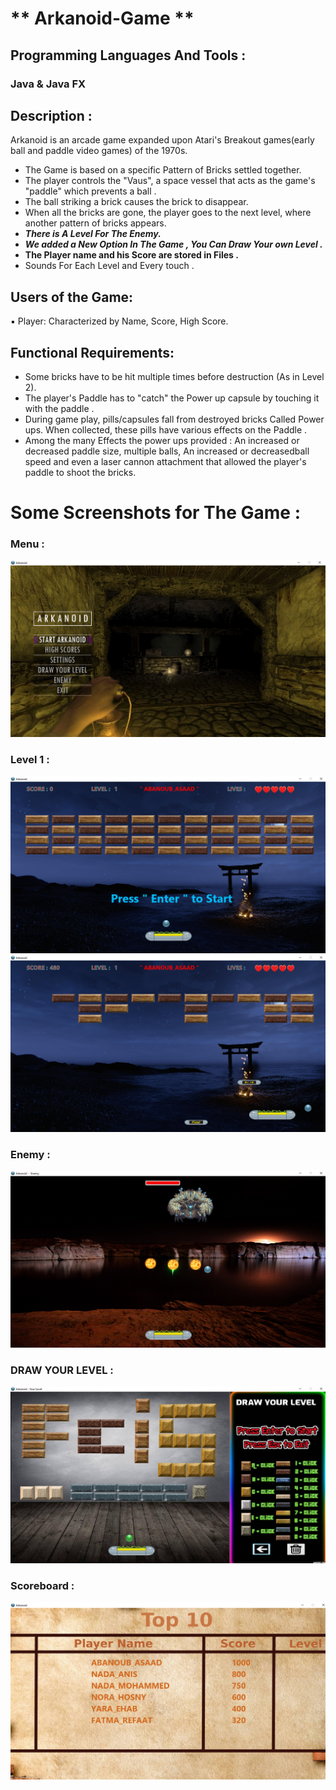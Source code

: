 # ** Arkanoid-Game **
## Programming Languages And Tools : 
### Java & Java FX

## Description :
Arkanoid is an arcade game expanded upon Atari's Breakout games(early ball and paddle video games) of the 1970s.

- The Game is based on a specific Pattern of Bricks settled together.
- The player controls the "Vaus", a space vessel that acts as the game's "paddle" which prevents a ball .
- The ball striking a brick causes the brick to disappear.
- When all the bricks are gone, the player goes to the next level, where another pattern of bricks appears.
- ***There is A Level For The Enemy.***
- ***We added a New Option In The Game , You Can Draw Your own Level .***
- **The Player name and his Score are stored in Files .**
- Sounds For Each Level and Every touch .

## Users of the Game:
▪ Player: Characterized by Name, Score, High Score.

## Functional Requirements:
- Some bricks have to be hit multiple times before destruction (As in Level 2).
- The player's Paddle has to "catch" the Power up capsule by touching it with the paddle .
- During game play, pills/capsules fall from destroyed bricks Called Power ups. When collected, these pills have various effects on the Paddle .
- Among the many Effects the power ups provided : An increased or decreased paddle size, multiple balls, An increased or decreasedball speed and even a laser cannon attachment that allowed the player's paddle to shoot the bricks.

# Some Screenshots for The Game : 
### Menu :
![](ScreenShots/menu.png) 
### Level 1 :
![](ScreenShots/before_start.png) 
![](ScreenShots/after_start.png) 
### Enemy :
![](ScreenShots/enemy.png) 
### DRAW YOUR LEVEL :
![](ScreenShots/draw.png) 
### Scoreboard :
![](ScreenShots/score.png) 
